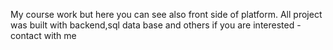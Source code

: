 My course work but here you can see also front side of platform. All project was built with backend,sql data base and others if you are interested - contact with me
